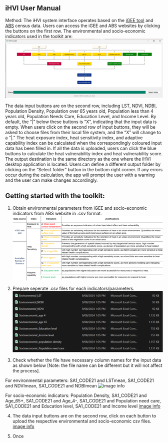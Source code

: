 ## iHVI User Manual
Method: 
The iHVI system interface operates based on the [iGEE tool](http://www.gisonmeta.com) and [ABS](https://www.abs.gov.au/census) census data. Users can access the iGEE and ABS websites by clicking the buttons on the first row. The environmental and socio-economic indicators used in the toolkit are: ![image info](GUI.png)

The data input buttons are on the second row, including LST, NDVI, NDBI, Population Density, Population over 65 years old, Population less than 4 years old, Population Needs Care, Education Level, and Income Level. By default, the “|” below these buttons is “X”, indicating that the input data is empty. When users click on the second row of input buttons, they will be asked to choose files from their local file system, and the “X” will change to a “|.” The heat exposure index, heat sensitivity index, and adaptive capability index can be calculated when the correspondingly coloured input data has been filled in. If all the data is uploaded, users can click the blue buttons to calculate the heat vulnerability index and heat vulnerability score. The output destination is the same directory as the one where the iHVI desktop application is located. Users can define a different output folder by clicking on the “Select folder” button in the bottom right corner. If any errors occur during the calculation, the app will prompt the user with a warning and the user can make changes accordingly. 

## Getting started with the toolkit: 

1. Obtain environmental parameters from iGEE and socio-economic indicators from ABS website in .csv format.
 ![image info](Indicators.png)

2. Prepare seperate .csv files for each indicators/parameters.
 ![image info](Data_indicator_CSV.png)

3. Check whether the file have necessary column names for the input data as shown below [Note: the file name can be different but it will not affect the process].

  For environmental parameters: SA1_CODE21 and LSTmean, SA1_CODE21 and NDVImean, SA1_CODE21 and NDBImean ![image info]()

  For socio-economic indicators: Population Density, SA1_CODE21 and Age_65+, SA1_CODE21 and Age_4-, SA1_CODE21 and Population need care, SA1_CODE21 and Education level, SA1_CODE21 and Income level [image info]()

4. The data input buttons are on the second row, click on each button to upload the respective environmental and socio-economic csv files. [image info]()

5. Once 
